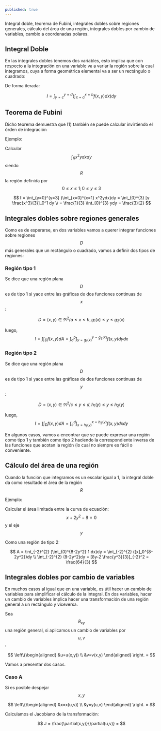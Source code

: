 ```yaml
---
published: true
---
```

Integral doble, teorema de Fubini, integrales dobles sobre regiones generales, cálculo del área de una región, integrales dobles por cambio de variables, cambio a coordenadas polares.

## Integral Doble

En las integrales dobles tenemos dos variables, esto implica que con respecto a la integración en una variable va a variar la región sobre la cual integramos, cuya a forma geométrica elemental va a ser un rectángulo o cuadrado:

De forma iterada:

$$ I = \int_{y=c}^{y=d} ( \int_{x=a}^{x=b} f(x,y)dx)dy $$

## Teorema de Fubini

Dicho teorema demuestra que  (1) también se puede calcular invirtiendo el órden de integración

Ejemplo:

Calcular $$\int_R x^2ydxdy$$ siendo $$R$$ la región definida por $$0 \le x \le 1; 0 \le y \le 3$$

$$ I = \int_{y=0}^{y=3} (\int_{x=0}^{x=1} x^2ydx)dy = \int_{0}^{3} [y \frac{x^3}{3}]_0^1 dy \\
= \frac{1}{3} \int_{0}^{3} ydy = \frac{3}{2} 
$$

## Integrales dobles sobre regiones generales

Como es de esperarse, en dos variables vamos a querer integrar funciones sobre regiones $$D$$ más generales que un rectángulo o cuadrado, vamos a definir dos tipos de regiones:

### Región tipo 1

Se dice que una región plana $$D$$ es de tipo 1 si yace entre las gráficas de dos funciones continuas de $$x$$:

$$D = (x,y) \in \Re^2 / a \le x \le b, g_{1}(x) \le y \le g_{2}(x)$$

luego, $$ I = \int\int_{D} f(x,y) dA = \int_{a}^{b} \int_{y=g_{1}(x)}^{y=g_{2}(x)} f(x,y)dy dx $$

### Región tipo 2

Se dice que una región plana $$D$$ es de tipo 1 si yace entre las gráficas de dos funciones continuas de $$y$$:

$$D = (x,y) \in \Re^2 / c \le y \le d, h_{1}(y) \le y \le h_{2}(y)$$

luego, $$ I = \int\int_{D} f(x,y) dA = \int_{c}^{d} \int_{x=h_{1}(y)}^{x=h_{2}(y)} f(x,y)dx dy $$

En algunos casos, vamos a encontrar que se puede expresar una región como tipo 1 y también como tipo 2 haciendo la correspondiente inversa de las funciones que acotan la región (lo cual no siempre es fácil o conveniente.

## Cálculo del área de una región

Cuando la función que integramos es un escalar igual a 1, la integral doble da como resultado el área de la región $$R$$

Ejemplo:

Calcular el área limitada entre la curva de ecuación: $$x+2y^2-8=0$$ y el eje $$y$$

Como una región de tipo 2:

$$ A = \int_{-2}^{2} (\int_{0}^{8-2y^2} 1 dx)dy = \int_{-2}^{2} ([x]_0^{8-2y^2})dy \\
\int_{-2}^{2} (8-2y^2)dy = [8y-2 \frac{y^3}{3}]_{-2}^2 = \frac{64}{3}
$$

## Integrales dobles por cambio de variables

En muchos casos al igual que en una variable, es útil hacer un cambio de variables para simplificar el cálculo de la integral.
En dos variables, hacer un cambio de variables implica hacer una transformación de una región general a un rectángulo y viceversa.

Sea $$R_{xy}$$ una región general, si aplicamos un cambio de variables por $$u,v$$:

$$
\left\{\begin{aligned}
&u=u(x,y)) \\
&v=v(x,y)
\end{aligned}
\right. =
$$

Vamos a presentar dos casos.

### Caso A

Si es posible despejar $$x,y$$

$$
\left\{\begin{aligned}
&x=x(u,v)) \\
&y=y(u,v)
\end{aligned}
\right. =
$$

Calculamos el Jacobiano de la transformación:

$$ J = \frac{\partial(x,y)}{\partial(u,v)} = $$





